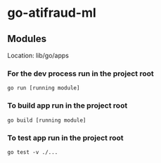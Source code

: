 # go-atifraud-ml

## Modules
Location: lib/go/apps

### For the dev process run in the project root
```
go run [running module]
```

### To build app run in the project root
```
go build [running module]
```

### To test app run in the project root
```
go test -v ./... 
```